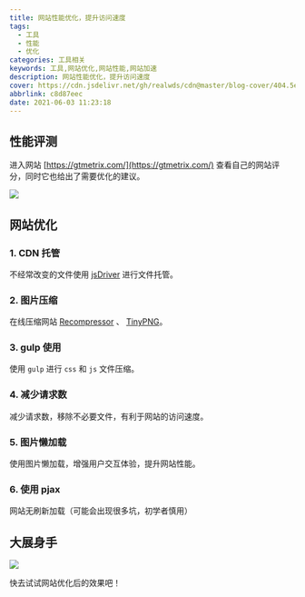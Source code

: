 ```yaml
---
title: 网站性能优化，提升访问速度
tags:
  - 工具
  - 性能
  - 优化
categories: 工具相关
keywords: 工具,网站优化,网站性能,网站加速
description: 网站性能优化，提升访问速度
cover: https://cdn.jsdelivr.net/gh/realwds/cdn@master/blog-cover/404.5edup5k17zw0.2tn1bqpa65e0.png
abbrlink: c8d87eec
date: 2021-06-03 11:23:18
---
```


## 性能评测

进入网站 [https://gtmetrix.com/](https://gtmetrix.com/) 查看自己的网站评分，同时它也给出了需要优化的建议。

![](https://cdn.jsdelivr.net/gh/realwds/cdn@master/blog/微信截图_20210603102654.2al1dejr461w.png)

## 网站优化

### 1. CDN 托管

不经常改变的文件使用 [jsDriver](https://www.jsdelivr.com/) 进行文件托管。

### 2. 图片压缩

在线压缩网站 [Recompressor](https://zh.recompressor.com/) 、 [TinyPNG](https://tinypng.com/)。

### 3. gulp 使用

使用 `gulp` 进行 `css` 和 `js` 文件压缩。

### 4. 减少请求数

减少请求数，移除不必要文件，有利于网站的访问速度。

### 5. 图片懒加载

使用图片懒加载，增强用户交互体验，提升网站性能。

### 6. 使用 pjax

网站无刷新加载（可能会出现很多坑，初学者慎用）


## 大展身手

![](https://cdn.jsdelivr.net/gh/realwds/cdn@master/blog/微信截图_20210603102434.1a4m0dvgxg80.png)

快去试试网站优化后的效果吧！
